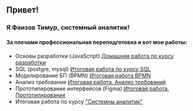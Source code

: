 ## Привет!

### Я Фаизов Тимур, системный аналитик!

#### За плечами профессиональная переподготовка и вот мои работы:

- Основы разработки (JavaScript) [Домашняя работа по курсу разработки](https://github.com/FaizovTM/sal-rab-homeworks) 
- SQL (postgre, mysql) [Итоговая работа по курсу SQL](https://github.com/FaizovTM/SQL_homework/tree/main)
- Моделирование БП (BPMN) [Итоговая работа BPMN](https://github.com/FaizovTM/Modeling-BP)
- Анализ требования [Итоговая работа. Анализ требований](https://github.com/FaizovTM/Analyze/tree/main)
- Прототипирование интерфейсов (Figma) [Итоговая работа. Прототипирование](https://github.com/FaizovTM/Prototype/tree/main)
- Итоговая работа по курсу ["Системны аналитик"](https://github.com/FaizovTM/Final)


<!---
FaizovTM/FaizovTM is a ✨ special ✨ repository because its `README.md` (this file) appears on your GitHub profile.
You can click the Preview link to take a look at your changes.
--->

